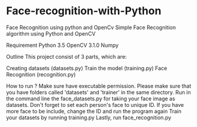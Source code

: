 # Face-recognition-with-Python
Face Recognition using python and OpenCv
Simple Face Recognition algorithm using Python and OpenCV

Requirement
Python 3.5
OpenCV 3.1.0
Numpy

Outline
This project consist of 3 parts, which are:

Creating datasets (datasets.py)
Train the model (training.py)
Face Recognition (recognition.py)

How to run ?
Make sure have executable permission.
Please make sure that you have folders called 'datasets' and 'trainer' in the same directory. 
Run in the command line the face_datasets.py for taking your face image as datasets. Don't forget to set each person's face to unique ID.
If you have more face to be include, change the ID and run the program again
Train your datasets by running training.py
Lastly, run face_recognition.py
